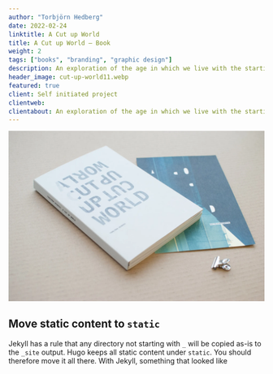 ```yaml
---
author: "Torbjörn Hedberg"
date: 2022-02-24
linktitle: A Cut up World
title: A Cut up World – Book
weight: 2
tags: ["books", "branding", "graphic design"]
description: An exploration of the age in which we live with the starting point in the digital reality. From the search suggestions generated by algorithms, stories where created.
header_image: cut-up-world11.webp
featured: true
client: Self initiated project
clientweb:
clientabout: An exploration of the age in which we live with the starting point in the digital reality. From the search suggestions generated by algorithms, stories where created.
---
```


![Header example](cut-up-world11.webp)

## Move static content to `static`
Jekyll has a rule that any directory not starting with `_` will be copied as-is to the `_site` output. Hugo keeps all static content under `static`. You should therefore move it all there.
With Jekyll, something that looked like